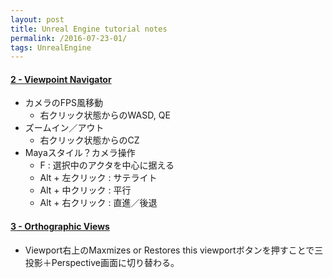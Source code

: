 ```yaml
---
layout: post
title: Unreal Engine tutorial notes
permalink: /2016-07-23-01/
tags: UnrealEngine
---
```


#### [2 - Viewpoint Navigator](https://www.youtube.com/watch?v=knI-XUbv2Wg)
+ カメラのFPS風移動
  - 右クリック状態からのWASD, QE
+ ズームイン／アウト
  - 右クリック状態からのCZ
+ Mayaスタイル？カメラ操作
  - F : 選択中のアクタを中心に据える
  - Alt + 左クリック : サテライト
  - Alt + 中クリック : 平行
  - Alt + 右クリック : 直進／後退
#### [3 - Orthographic Views](https://www.youtube.com/watch?v=7bIXDVEAhI0)
+ Viewport右上のMaxmizes or Restores this viewportボタンを押すことで三投影＋Perspective画面に切り替わる。

